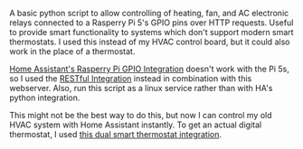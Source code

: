 A basic python script to allow controlling of heating, fan, and AC electronic relays connected to a Rasperry Pi 5's GPIO pins over HTTP requests. Useful to provide smart functionality to systems which don't support modern smart thermostats. I used this instead of my HVAC control board, but it could also work in the place of a thermostat.

[Home Assistant's Rasperry Pi GPIO Integration](https://www.home-assistant.io/integrations/remote_rpi_gpio/) doesn't work with the Pi 5s, so I used the [RESTful Integration](https://www.home-assistant.io/integrations/rest/) instead in combination with this webserver. Also, run this script as a linux service rather than with HA's python integration.

This might not be the best way to do this, but now I can control my old HVAC system with Home Assistant instantly. To get an actual digital thermostat, I used [this dual smart thermostat integration](https://github.com/swingerman/ha-dual-smart-thermostat).
